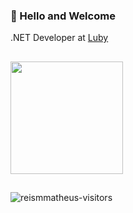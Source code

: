 ###  👋 Hello and Welcome

.NET Developer at [Luby](https://luby.com.br/)

## 

<div>
	<img height="180em" src="https://github-readme-stats.vercel.app/api/top-langs/?username=reismmatheus&layout=compact&langs_count=7&theme=algolia"/>
</div>

## 

<div>
	<img align="center" alt="reismmatheus-visitors" src="https://visitor-badge.laobi.icu/badge?page_id=reismmatheus.reismmatheus">
</div>
